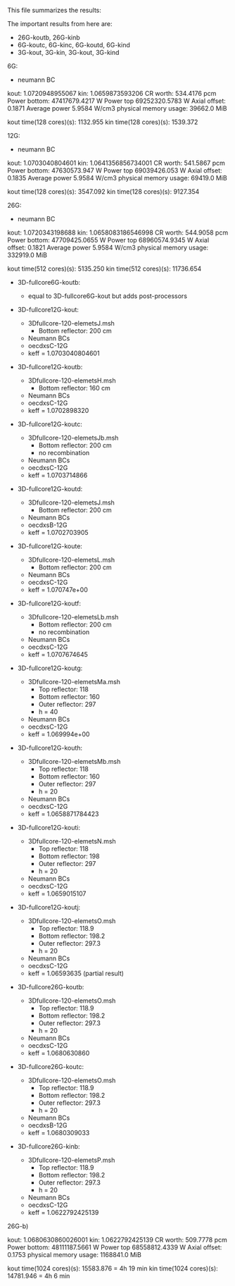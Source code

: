 This file summarizes the results:

The important results from here are: 
* 26G-koutb, 26G-kinb
* 6G-koutc, 6G-kinc, 6G-koutd, 6G-kind
* 3G-kout, 3G-kin, 3G-kout, 3G-kind


6G:
- neumann BC

kout: 1.0720948955067
kin: 1.0659873593206
CR worth: 534.4176 pcm
Power bottom: 47417679.4217 W
Power top 69252320.5783 W
Axial offset: 0.1871
Average power 5.9584 W/cm3
physical memory usage: 39662.0 MiB

kout time(128 cores)(s): 1132.955
kin time(128 cores)(s): 1539.372

12G:
- neumann BC

kout: 1.0703040804601
kin: 1.0641356856734001
CR worth: 541.5867 pcm
Power bottom: 47630573.947 W
Power top 69039426.053 W
Axial offset: 0.1835
Average power 5.9584 W/cm3
physical memory usage: 69419.0 MiB

kout time(128 cores)(s): 3547.092
kin time(128 cores)(s): 9127.354

26G:
- neumann BC

kout: 1.0720343198688
kin: 1.0658083186546998
CR worth: 544.9058 pcm
Power bottom: 47709425.0655 W
Power top 68960574.9345 W
Axial offset: 0.1821
Average power 5.9584 W/cm3
physical memory usage: 332919.0 MiB

kout time(512 cores)(s): 5135.250
kin time(512 cores)(s): 11736.654


* 3D-fullcore6G-koutb:
	- equal to 3D-fullcore6G-kout but adds post-processors

* 3D-fullcore12G-kout:
	- 3Dfullcore-120-elemetsJ.msh
		* Bottom reflector: 200 cm
	- Neumann BCs
	- oecdxsC-12G
	- keff = 1.0703040804601

* 3D-fullcore12G-koutb:
	- 3Dfullcore-120-elemetsH.msh
		* Bottom reflector: 160 cm
	- Neumann BCs
	- oecdxsC-12G
	- keff = 1.0702898320

* 3D-fullcore12G-koutc:
	- 3Dfullcore-120-elemetsJb.msh
		* Bottom reflector: 200 cm
		* no recombination
	- Neumann BCs
	- oecdxsC-12G
	- keff = 1.0703714866

* 3D-fullcore12G-koutd:
	- 3Dfullcore-120-elemetsJ.msh
		* Bottom reflector: 200 cm
	- Neumann BCs
	- oecdxsB-12G
	- keff = 1.0702703905

* 3D-fullcore12G-koute:
	- 3Dfullcore-120-elemetsL.msh
		* Bottom reflector: 200 cm
	- Neumann BCs
	- oecdxsC-12G
	- keff = 1.070747e+00

* 3D-fullcore12G-koutf:
	- 3Dfullcore-120-elemetsLb.msh
		* Bottom reflector: 200 cm
		* no recombination
	- Neumann BCs
	- oecdxsC-12G
	- keff = 1.0707674645

* 3D-fullcore12G-koutg:
	- 3Dfullcore-120-elemetsMa.msh
		* Top reflector: 118
		* Bottom reflector: 160
		* Outer reflector: 297
		* h = 40
	- Neumann BCs
	- oecdxsC-12G
	- keff = 1.069994e+00

* 3D-fullcore12G-kouth:
	- 3Dfullcore-120-elemetsMb.msh
		* Top reflector: 118
		* Bottom reflector: 160
		* Outer reflector: 297
		* h = 20
	- Neumann BCs
	- oecdxsC-12G
	- keff = 1.0658871784423

* 3D-fullcore12G-kouti:
	- 3Dfullcore-120-elemetsN.msh
		* Top reflector: 118
		* Bottom reflector: 198
		* Outer reflector: 297
		* h = 20
	- Neumann BCs
	- oecdxsC-12G
	- keff = 1.0659015107

* 3D-fullcore12G-koutj:
	- 3Dfullcore-120-elemetsO.msh
		* Top reflector: 118.9
		* Bottom reflector: 198.2
		* Outer reflector: 297.3
		* h = 20
	- Neumann BCs
	- oecdxsC-12G
	- keff = 1.06593635 (partial result)

* 3D-fullcore26G-koutb:
	- 3Dfullcore-120-elemetsO.msh
		* Top reflector: 118.9
		* Bottom reflector: 198.2
		* Outer reflector: 297.3
		* h = 20
	- Neumann BCs
	- oecdxsC-12G
	- keff = 1.0680630860

* 3D-fullcore26G-koutc:
	- 3Dfullcore-120-elemetsO.msh
		* Top reflector: 118.9
		* Bottom reflector: 198.2
		* Outer reflector: 297.3
		* h = 20
	- Neumann BCs
	- oecdxsB-12G
	- keff = 1.0680309033

* 3D-fullcore26G-kinb:
	- 3Dfullcore-120-elemetsP.msh
		* Top reflector: 118.9
		* Bottom reflector: 198.2
		* Outer reflector: 297.3
		* h = 20
	- Neumann BCs
	- oecdxsC-12G
	- keff = 1.0622792425139


26G-b)

kout: 1.0680630860026001
kin: 1.0622792425139
CR worth: 509.7778 pcm
Power bottom: 48111187.5661 W
Power top 68558812.4339 W
Axial offset: 0.1753
physical memory usage: 1168841.0 MiB

kout time(1024 cores)(s): 15583.876 = 4h 19 min
kin time(1024 cores)(s): 14781.946 = 4h 6 min

